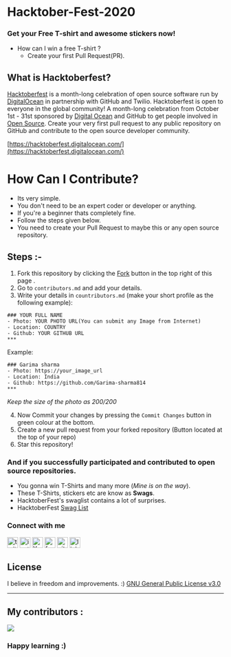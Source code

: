 # Hacktober-Fest-2020
### Get your Free T-shirt and awesome stickers now!

- How can I win a free T-shirt ? 
  -  Create your first Pull Request(PR).

## What is Hacktoberfest?
[Hacktoberfest](https://hacktoberfest.digitalocean.com/) is a month-long celebration of open source software run by [DigitalOcean](https://hacktoberfest.digitalocean.com/) in partnership with GitHub and Twilio. Hacktoberfest is open to everyone in the global community! A month-long celebration from October 1st - 31st sponsored by [Digital Ocean](https://hacktoberfest.digitalocean.com/) and GitHub to get people involved in [Open Source](https://github.com/open-source). Create your very first pull request to any public repository on GitHub and contribute to the open source developer community.

[https://hacktoberfest.digitalocean.com/](https://hacktoberfest.digitalocean.com/)

# How Can I Contribute? 
- Its very simple.
- You don't need to be an expert coder or developer or anything. 
- If you're a beginner thats completely fine.
- Follow the steps given below.
- You need to create your Pull Request to maybe this or any open source repository.
## Steps :-
1. Fork this repository by clicking the [Fork](https://github.com/Garima-sharma814/HacktoberFest/fork) button in the top right of this page .
2. Go to `contributors.md` and add your details.
3. Write your details in `countributors.md` (make your short profile as the following example):
```
### YOUR FULL NAME
- Photo: YOUR PHOTO URL(You can submit any Image from Internet)
- Location: COUNTRY
- Github: YOUR GITHUB URL
***
```
Example:

```
### Garima sharma 
- Photo: https://your_image_url
- Location: India
- Github: https://github.com/Garima-sharma814
***
```
*Keep the size of the photo as 200/200*

4. Now Commit your changes by pressing the `Commit Changes` button in green colour at the bottom.
5. Create a new pull request from your forked repository (Button located at the top of your repo)
6. Star this repository!

### And if you successfully participated and contributed to open source repositories.
 - You gonna win T-Shirts and many more (*Mine is on the way*).
 - These T-Shirts, stickers etc are know as **Swags**.
 - HacktoberFest's swaglist contains a lot of surprises.
 - HacktoberFest [Swag List](https://hacktoberfestswaglist.com/) 

### Connect with me  
[<img src='https://cdn.jsdelivr.net/npm/simple-icons@3.0.1/icons/twitter.svg' alt='twitter' height='25'>](https://twitter.com/garimavatss) 
[<img src='https://cdn.jsdelivr.net/npm/simple-icons@3.0.1/icons/instagram.svg' alt='instagram' height='25'>](https://www.instagram.com/garima.vatss/?r=nametag) 
[<img src='https://cdn.jsdelivr.net/npm/simple-icons@3.0.1/icons/youtube.svg' alt='YouTube' height='25'>](https://www.youtube.com/channel/UCheHxaUY0R5NWDDXLa5siWQ?view_as=subscriber) 
[<img src='https://cdn.jsdelivr.net/npm/simple-icons@3.0.1/icons/facebook.svg' alt='facebook' height='25'>](https://m.me/garima.vats.143) 
[<img src='https://cdn.jsdelivr.net/npm/simple-icons@3.0.1/icons/github.svg' alt='github' height='25'>](https://github.com/Garima-sharma814) 
[<img src='https://simpleicons.org/icons/linkedin.svg' alt='linkedin' height='25'>](https://www.linkedin.com/in/garima-sharma-6621701b3) 
</a>
<br>

## License 
I believe in freedom and improvements. :) [GNU General Public License v3.0](https://github.com/Garima-sharma814/Hacktober-Fest-2020/blob/master/LICENSE)

***
## My contributors :
<a href="https://github.com/Garima-sharma814/HacktoberFest/graphs/contributors">
  <img src="https://contributors-img.web.app/image?repo=Garima-sharma814/Hacktober-Fest-2020" />
</a>

### Happy learning :)
